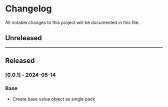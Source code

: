 # Changelog

All notable changes to this project will be documented in this file.

## Unreleased

---

## Released

### [0.0.1] - 2024-05-14

### Base

- Create base value object as single pack
